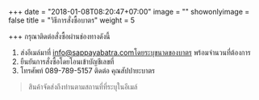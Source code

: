 +++
date = "2018-01-08T08:20:47+07:00"
image = ""
showonlyimage = false
title = "วิธีการสั่งซื้อบาตร"
weight = 5

+++
กรุณาติดต่อสั่งซื้อผ่านช่องทางดังนี้

1. ส่งอีเมล์มาที่ info@sappayabatra.comโดยระบุขนาดของบาตร พร้อมจำนวนที่ต้องการ
2. ยืนยันการสั่งซื้อโดยโอนเข้าบัญชีเลขที่
3. โทรศัพท์ 089-789-5157 ติดต่อ คุณสัปปายะบาตร

<!--more-->

> สินค้าจัดส่งถึงท่านตามสถานที่ที่ระบุในอีเมล์

## 